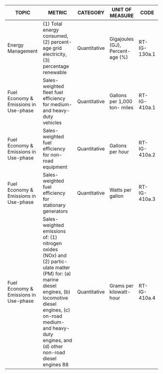 | TOPIC | METRIC | CATEGORY | UNIT OF MEASURE | CODE |
|-------|--------|----------|--------------------|------|
| Energy Management | (1) Total energy consumed, (2) percent- age grid electricity, (3) percentage renewable | Quantitative | Gigajoules (GJ), Percent- age (%) | RT-IG-130a.1 |
| Fuel Economy & Emissions in Use-phase | Sales-weighted fleet fuel efficiency for medium- and heavy-duty vehicles | Quantitative | Gallons per 1,000 ton- miles | RT-IG-410a.1 |
| Fuel Economy & Emissions in Use-phase | Sales-weighted fuel efficiency for non- road equipment | Quantitative | Gallons per hour | RT-IG-410a.2 |
| Fuel Economy & Emissions in Use-phase | Sales-weighted fuel efficiency for stationary generators | Quantitative | Watts per gallon | RT-IG-410a.3 |
| Fuel Economy & Emissions in Use-phase | Sales-weighted emissions of: (1) nitrogen oxides (NOx) and (2) partic- ulate matter (PM) for: (a) marine diesel engines, (b) locomotive diesel engines, (c) on-road medium- and heavy-duty engines, and (d) other non-road diesel engines 88 | Quantitative | Grams per kilowatt-hour | RT-IG-410a.4 |